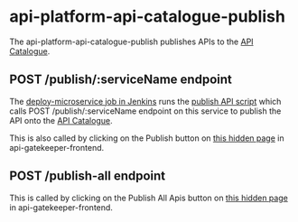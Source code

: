 
# api-platform-api-catalogue-publish

The api-platform-api-catalogue-publish publishes APIs to the [API Catalogue](https://admin.tax.service.gov.uk/api-catalogue).

## POST /publish/:serviceName endpoint

The [deploy-microservice job in Jenkins](https://orchestrator.tools.production.tax.service.gov.uk/job/deploy-microservice/) runs the
[publish API script](https://github.com/hmrc/api-platform-scripts/blob/main/publish_api.py)
which calls POST /publish/:serviceName endpoint on this service to publish the API onto the [API Catalogue](https://admin.tax.service.gov.uk/api-catalogue).

This is also called by clicking on the Publish button on [this hidden page](https://admin.qa.tax.service.gov.uk/api-gatekeeper/apicatalogue/start) in api-gatekeeper-frontend. 

## POST /publish-all endpoint
This is called by clicking on the Publish All Apis button on [this hidden page](https://admin.qa.tax.service.gov.uk/api-gatekeeper/apicatalogue/start) in api-gatekeeper-frontend.